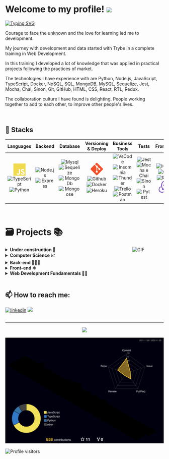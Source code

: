 # Welcome to my profile!  <img src="https://media.giphy.com/media/hvRJCLFzcasrR4ia7z/giphy.gif" width="28">

<div>
  <div>

  [![Typing SVG](https://readme-typing-svg.demolab.com?font=Fira+Code&color=27DF81FF&pause=1000&width=435&lines=I+am+Queite)](https://git.io/typing-svg)

  Courage to face the unknown and the love for learning led me to development.

 My journey with development and data started with Trybe in a complete training in Web Development.

 In this training I developed a lot of knowledge that was applied in practical projects following the practices of market.

 The technologies I have experience with are Python, Node.js, JavaScript, TypeScript, Docker, NoSQL, SQL, MongoDB, MySQL, Sequelize, Jest, Mocha, Chai, Sinon, Git, GitHub, HTML, CSS, React, RTL, Redux.

 The collaboration culture I have found is delighting. People working together to add to each other, to improve other people's lives.

  </div>

</div>

<br>

  ## 🧰 Stacks

  |   Languages  |    Backend    |  Database   |  Versioning & Deploy  |    Business Tools    |    Tests    |    Frontend    |
  |    :---:     |     :---:     |    :---:    |       :---:           |        :---:         |    :---:    |     :---:      |
  | <img align="center" alt="JavaScript" height="40" width="40" src="https://raw.githubusercontent.com/devicons/devicon/master/icons/javascript/javascript-plain.svg"> <img align="center" alt="TypeScript" height="40" width="40" src="https://cdn.worldvectorlogo.com/logos/typescript-2.svg"> <img align="center" alt="Python" height="40" width="40" src="https://escoladigital-production-storage.s3.amazonaws.com/uploads/images/original/20201103113533.png"> | <img align="center" alt="Node.js" height="40" width="40" src="https://camo.githubusercontent.com/900baefb89e187c8b32cdbb3b440d1502fe8f30a1a335cc5dc5868af0142f8b1/68747470733a2f2f63646e2e6a7364656c6976722e6e65742f67682f64657669636f6e732f64657669636f6e2f69636f6e732f6e6f64656a732f6e6f64656a732d6f726967696e616c2e737667"> <img align="center" alt="Express" height="40" width="40" src="https://camo.githubusercontent.com/40756575fc2fd74b1883ea0cc5c2a49aa7048ab58286f43a121109d69a9ea160/68747470733a2f2f63646e2e6a7364656c6976722e6e65742f67682f64657669636f6e732f64657669636f6e2f69636f6e732f657870726573732f657870726573732d6f726967696e616c2e737667"> | <img align="center" alt="Mysql" height="40" width="60" src="https://altyra.com/wp-content/uploads/2018/11/mysql-logo-png-transparent.png"> <img align="center" alt="Sequelize" height="40" width="40" src="https://camo.githubusercontent.com/a2ef2bb116ae565bb254cbb11194dae357eb7582a8babeab337bd3932687d63d/68747470733a2f2f63646e2e6a7364656c6976722e6e65742f67682f64657669636f6e732f64657669636f6e2f69636f6e732f73657175656c697a652f73657175656c697a652d6f726967696e616c2e737667"> <img align="center" alt="MongoDb" height="40" width="50" src="https://camo.githubusercontent.com/7c2f6c198780a56de18afde538d2856e4e197ef4df3aa77c6dd1799b01289959/68747470733a2f2f63646e2e6a7364656c6976722e6e65742f67682f64657669636f6e732f64657669636f6e2f69636f6e732f6d6f6e676f64622f6d6f6e676f64622d706c61696e2d776f72646d61726b2e737667"> <img align="center" alt="Mongoose" height="40" width="60" src="https://camo.githubusercontent.com/7c669e872b214571ae0b5097e8d3db369225a806dc2ce9a436cde3497164310c/687474703a2f2f6d6f6e676f64622d746f6f6c732e636f6d2f696d672f6d6f6e676f6f73652e706e67"> | <img align="center" alt="GIT" height="40" width="40" src="https://raw.githubusercontent.com/devicons/devicon/master/icons/git/git-original.svg"> <img align="center" alt="Github" height="40" width="40" src="https://cdn-icons-png.flaticon.com/512/25/25231.png"> <img align="center" alt="Docker" height="40" width="40" src="https://camo.githubusercontent.com/240d9f9177236e5fd117a33e31e5b77b5fece5f03410fe10f5c7835937fb3506/68747470733a2f2f63646e2e6a7364656c6976722e6e65742f67682f64657669636f6e732f64657669636f6e2f69636f6e732f646f636b65722f646f636b65722d706c61696e2d776f72646d61726b2e737667"> <img align="center" alt="Heroku" height="40" width="40" src="https://www.coddletech.com/sites/default/files/heroku-logo.png">|<img align="center" alt="VsCode" height="40" width="40" src="https://upload.wikimedia.org/wikipedia/commons/thumb/9/9a/Visual_Studio_Code_1.35_icon.svg/480px-Visual_Studio_Code_1.35_icon.svg.png"> <img align="center" alt="Insomnia" height="40" width="40" src="https://seeklogo.com/images/I/insomnia-logo-A35E09EB19-seeklogo.com.png"> <img align="center" alt="Thunder" height="40" width="40" src="https://rangav.gallerycdn.vsassets.io/extensions/rangav/vscode-thunder-client/1.16.4/1652969502181/Microsoft.VisualStudio.Services.Icons.Default"><img align="center" alt="Trello" width="70" src="https://logosmarcas.net/wp-content/uploads/2021/03/Trello-Logo.png"> <img align="center" alt="Postman" width="40" src="https://seeklogo.com/images/P/postman-logo-F43375A2EB-seeklogo.com.png">  | <img align="center" alt="Jest" height="40" width="40" src="https://camo.githubusercontent.com/fd37a0ed465d6e14411705324a0d21739377f54ab6d0ae146c68fca8777e16c7/68747470733a2f2f63646e2e6a7364656c6976722e6e65742f67682f64657669636f6e732f64657669636f6e2f69636f6e732f6a6573742f6a6573742d706c61696e2e737667"> <img align="center" alt="Mocha e Chai" height="40" width="80" src="https://www.pngkey.com/png/full/80-803593_tutorial-mocha-chai-unit-testing-for-es-chai.png"> <img align="center" alt="Sinon" width="40" src="https://sinonjs.org/assets/images/logo.png"> <img align="center" alt="Pytest" height="40" width="40" src="https://upload.wikimedia.org/wikipedia/commons/thumb/b/ba/Pytest_logo.svg/1200px-Pytest_logo.svg.png"> |<img align="center" alt="HTML" height="40" width="40" src="https://camo.githubusercontent.com/89a4f052af35af3ae91139b0da6496483e00d4fb645589fc4d26cf95b42f8454/68747470733a2f2f63646e2e6a7364656c6976722e6e65742f67682f64657669636f6e732f64657669636f6e2f69636f6e732f68746d6c352f68746d6c352d706c61696e2d776f72646d61726b2e737667"><img align="center" alt="CSS" height="40" width="40" src="https://camo.githubusercontent.com/b3ce9472d369cacc72c37b7be98298b051836c138eada89587178fbd41939043/68747470733a2f2f63646e2e6a7364656c6976722e6e65742f67682f64657669636f6e732f64657669636f6e2f69636f6e732f637373332f637373332d706c61696e2d776f72646d61726b2e737667"> <img align="center" alt="React" height="40" width="40" src="https://camo.githubusercontent.com/e84431cfbd9f7c44b1c20da1dde8ad407cbc31174844a428074d1e3b43faab8b/68747470733a2f2f63646e2e6a7364656c6976722e6e65742f67682f64657669636f6e732f64657669636f6e2f69636f6e732f72656163742f72656163742d6f726967696e616c2d776f72646d61726b2e737667"> <img align="center" alt="Redux" height="40" width="40" src="https://raw.githubusercontent.com/devicons/devicon/master/icons/redux/redux-original.svg">|

<br>
  <!-- [![My Skills](https://skillicons.dev/icons?i=js,ts,nodejs,mongodb,mysql,docker,git,github,html,css,vscode,jest,react,redux)](https://skillicons.dev) -->


# 🗃️ Projects 📚
<div>
  <img align="right" alt="GIF" src="https://media.tenor.com/AQjJex5j0HwAAAAd/janhvi-kapoor-janhvi.gif"  width="100px" />
  <details>
    <summary>
      <strong>Under construction 🚧</strong>
    </summary><br>
    <div>
      <h2>Web Site Mente de Yoga</h2>
      <ul>
        <li><a href='https://github.com/queite/mente-de-yoga'>Mente de yoga frontend</a></li>
        <li><a href='https://github.com/queite/mente-de-yoga-api'>Mente de yoga users API</a></li>
        <h3>Collaborators:</h3>
        <a href='https://github.com/Tomas-Breuckmann'>Tomas Breuckmann</a><br>
        <a href='https://github.com/queite'>Queite Schneider Castiglioni</a>
      </ul>
    </div>
  </details>

  <details>
    <summary>
      <strong>Computer Science 📈</strong>
    </summary><br>

  * **Tech News** (11/2022)
    * [About the project and Code](https://github.com/queite/tech-news)<br>
      Data scraping from Trybe blog.

  <br>

  * **Inventory Report** (10/2022)
    * [About the project and Code](https://github.com/queite/inventory-report)<br>
  Report generator built with Object-Oriented Programming (OOP) that receives as entry files with data from and an inventory and generate, as output, a report.

  <br>

  * **Job Insights** (10/2022)
    * [About the project and Code](https://github.com/queite/inventory-report)<br>
  Job Insights is web app built with Flask.
  🎯 The goal was implement analysis from a data set about jobs and write tests for implementation of a data analysis.
  </details>

  <details>
    <summary>
      <strong>Back-end 👩🏻‍💻</strong>
    </summary><br>

  * **Car Shop** (09/2022)
    * [About the project and Code](https://github.com/queite/car-shop)<br>
  CRUD API to manage a car dealership with MongoDB database 🎯 The goal was to apply the principles of Object Oriented Programming (OOP) 🧪 The API is tested using Sinon, Mocha and Chai.

  <br>

  * **Trybe Futebol Clube** (08/2022)
    * [About the project and Code](https://github.com/queite/trybe-futebol-clube)<br>
  An informative website about football matches and rankings

  <br>

  * **Trybers & Dragons** (08/2022)
    * [About the project and Code](https://github.com/queite/trybers-and-dragons)<br>
  Develop a Role Playing Game (RPG) to apply OOP principles.

  <br>

  * **Blogs API** (07/2022)
    * [About the project and Code](https://github.com/queite/blogs-api)<br>
  REST API to manage a blog with the MSC software architecture using Node, Express and Sequelize.

  <br>

  * **Store Manager** (07/2022)
    * [About the project and Code](https://github.com/queite/store-manager)<br>
  API to manage sales with the MSC software architecture and test it. Presents all the CRUD operations.

  <br>

  * **Docker ToDo List** (05/2022)
    * [About the project and Code](https://github.com/queite/docker-project)<br>
  This project goal was dockerizing an application.
  </details>

  <details>
    <summary>
      <strong>Front-end ⚛️</strong>
    </summary><br>

  * **Trivia** (04/2022) - Group Project
    * [Page](https://queite.github.io/trivia/)
    * [About the project and Code](https://github.com/queite/trivia)
    * Contributors: [Alector](https://github.com/AlectorAlexander) and [Jacqueline](https://github.com/Jacqueline-Silva)

  <br>

  * **TrybeWallet** (04/2022)
    * [Page](https://queite.github.io/trybewallet/#/)
    * [About the project and Code](https://github.com/queite/trybewallet)

  <br>

  * **TrybeTunes** (03/2022)
    * [Page](https://queite.github.io/trybetunes/)
    * [About the project and Code](https://github.com/queite/trybetunes)

  <br>

  * **React Testing Library** (03/2022)
    * [About the project and Code](https://github.com/queite/RTL-project)

  <br>

  * **Solar System** (02/2022)
    * [Page](https://queite.github.io/solar-system/)
    * [About the project and Code](https://github.com/queite/solar-system)
  </details>

  <details>
    <summary>
      <strong> Web Development Fundamentals 👩‍💻</strong>
    </summary><br>

  * **Shopping Cart** (02/2022)
    * [Page](https://queite.github.io/LearningProjects/ShoppingCart/index.html)
    * [About the project and Code](https://github.com/queite/queite.github.io/tree/main/LearningProjects/ShoppingCart)

  <br>

  * **Zoo Functions** (01/2022)
    * [About the project and Code](https://github.com/queite/queite.github.io/tree/main/LearningProjects/ZooFunctions)

  <br>

  * **JS Unit Tests** (01/2022)
    * [About the project and Code](https://github.com/queite/queite.github.io/tree/main/LearningProjects/JSUnitTests)

  <br>

  * **Trybewarts** (01/2022)
    * [Page](https://queite.github.io/LearningProjects/Trybewarts/index.html)
    * [About the project and Code](https://github.com/queite/queite.github.io/tree/main/LearningProjects/Trybewarts)

  <br>

  * **Pixel Art** (12/2021)
    * [Page](https://queite.github.io/LearningProjects/PixelsArtProject/index.html)
    * [About the project and Code](https://github.com/queite/queite.github.io/tree/main/LearningProjects/PixelsArtProject)
  </details>
</div>

<br>

## 📫 How to reach me:
  <div>
    <a href='https://www.linkedin.com/in/queitesc/' target="_blank"><img alt="linkedin" src="https://img.shields.io/badge/LinkedIn-0077B5?style=for-the-badge&logo=linkedin&logoColor=white" higth="13px"/></a>
    <a href = "mailto:queitesc@gmail.com"><img src="https://img.shields.io/badge/-Gmail-%23333?style=for-the-badge&logo=gmail&logoColor=white" target="_blank"></a>
  </div>

<br>

---

<div align="center">
  <img height="145em" src="https://github-readme-stats.vercel.app/api/top-langs/?username=queite&layout=compact&langs_count=7&theme=radical"/>
</div>

![](./profile-3d-contrib/profile-night-rainbow.svg)

<img align="rigth" alt="Profile visitors" src="https://komarev.com/ghpvc/?username=queite"/>
<!--
**queite/queite** is a ✨ _special_ ✨ repository because its `README.md` (this file) appears on your GitHub profile.

Here are some ideas to get you started:

- 🔭 I’m currently working on ...
- 👯 I’m looking to collaborate on ...
- 🤔 I’m looking for help with ...
- 💬 Ask me about ...
- 📫 How to reach me: ...
- 😄 Pronouns: ...
- ⚡ Fun fact: ...
-->
